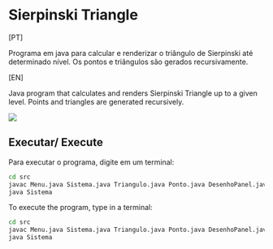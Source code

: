 # Sierpinski Triangle

[PT]

Programa em java para calcular e renderizar o triângulo de Sierpinski até determinado nível. Os pontos e triângulos são gerados recursivamente.

[EN]

Java program that calculates and renders Sierpinski Triangle up to a given level. Points and triangles are generated recursively.

<img src="/img/triangle.png">

## Executar/ Execute

Para executar o programa, digite em um terminal:

```bash
cd src
javac Menu.java Sistema.java Triangulo.java Ponto.java DesenhoPanel.java Calcula_Fractal.java Janela.java
java Sistema
```

To execute the program, type in a terminal:

```bash
cd src
javac Menu.java Sistema.java Triangulo.java Ponto.java DesenhoPanel.java Calcula_Fractal.java Janela.java
java Sistema
```
